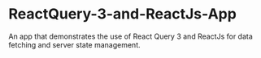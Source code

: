 # ReactQuery-3-and-ReactJs-App
An app that demonstrates the use of React Query 3 and ReactJs for data fetching and server state management.
